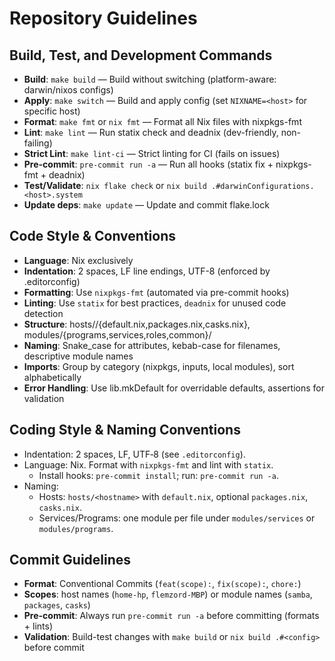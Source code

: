 # Repository Guidelines

## Build, Test, and Development Commands
- **Build**: `make build` — Build without switching (platform-aware: darwin/nixos configs)
- **Apply**: `make switch` — Build and apply config (set `NIXNAME=<host>` for specific host)
- **Format**: `make fmt` or `nix fmt` — Format all Nix files with nixpkgs-fmt
- **Lint**: `make lint` — Run statix check and deadnix (dev-friendly, non-failing)
- **Strict Lint**: `make lint-ci` — Strict linting for CI (fails on issues)
- **Pre-commit**: `pre-commit run -a` — Run all hooks (statix fix + nixpkgs-fmt + deadnix)
- **Test/Validate**: `nix flake check` or `nix build .#darwinConfigurations.<host>.system`
- **Update deps**: `make update` — Update and commit flake.lock

## Code Style & Conventions
- **Language**: Nix exclusively
- **Indentation**: 2 spaces, LF line endings, UTF-8 (enforced by .editorconfig)
- **Formatting**: Use `nixpkgs-fmt` (automated via pre-commit hooks)
- **Linting**: Use `statix` for best practices, `deadnix` for unused code detection
- **Structure**: hosts/<hostname>/{default.nix,packages.nix,casks.nix}, modules/{programs,services,roles,common}/
- **Naming**: Snake_case for attributes, kebab-case for filenames, descriptive module names
- **Imports**: Group by category (nixpkgs, inputs, local modules), sort alphabetically
- **Error Handling**: Use lib.mkDefault for overridable defaults, assertions for validation

## Coding Style & Naming Conventions
- Indentation: 2 spaces, LF, UTF‑8 (see `.editorconfig`).
- Language: Nix. Format with `nixpkgs-fmt` and lint with `statix`.
  - Install hooks: `pre-commit install`; run: `pre-commit run -a`.
- Naming:
  - Hosts: `hosts/<hostname>` with `default.nix`, optional `packages.nix`, `casks.nix`.
  - Services/Programs: one module per file under `modules/services` or `modules/programs`.

## Commit Guidelines  
- **Format**: Conventional Commits (`feat(scope):`, `fix(scope):`, `chore:`)
- **Scopes**: host names (`home-hp`, `flemzord-MBP`) or module names (`samba`, `packages`, `casks`)
- **Pre-commit**: Always run `pre-commit run -a` before committing (formats + lints)
- **Validation**: Build-test changes with `make build` or `nix build .#<config>` before commit
